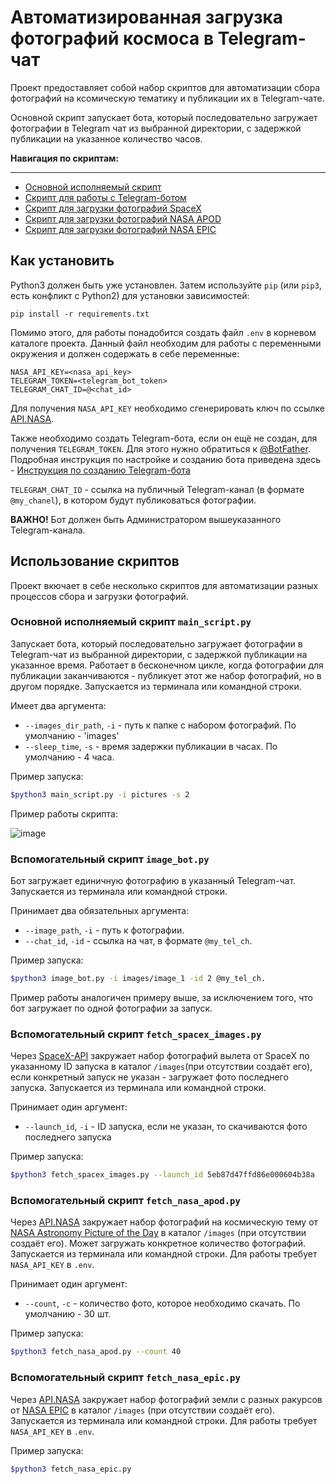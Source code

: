 # Автоматизированная загрузка фотографий космоса в Telegram-чат

Проект предоставляет собой набор скриптов для автоматизации сбора фотографий на ксомическую тематику и публикации их в Telegram-чате.

Основной скрипт запускает бота, который последовательно загружает фотографии в Telegram чат из выбранной директории, с задержкой публикации на указанное количество часов.

**Навигация по скриптам:**
***
* [Основной исполняемый скрипт](#основной-исполняемый-скрипт-main_scriptpy)
* [Скрипт для работы с Telegram-ботом](#вспомогательный-скрипт-image_botpy)
* [Скрипт для загрузки фотографий SpaceX](#вспомогательный-скрипт-fetch_spacex_imagespy)
* [Скрипт для загрузки фотографий NASA APOD](#вспомогательный-скрипт-fetch_nasa_apodpy)
* [Скрипт для загрузки фотографий NASA EPIC](#вспомогательный-скрипт-fetch_nasa_epicpy)


## Как установить

Python3 должен быть уже установлен. 
Затем используйте `pip` (или `pip3`, есть конфликт с Python2) для установки зависимостей:
```
pip install -r requirements.txt
```
Помимо этого, для работы понадобится создать файл `.env` в корневом каталоге проекта. Данный файл необходим для работы с переменными окружения и должен содержать в себе переменные: 
```
NASA_API_KEY=<nasa_api_key>
TELEGRAM_TOKEN=<telegram_bot_token>
TELEGRAM_CHAT_ID=@<chat_id>
``` 
Для получения `NASA_API_KEY` необходимо сгенерировать ключ по ссылке [API.NASA](https://api.nasa.gov/). 

Также необходимо создать Telegram-бота, если он ещё не создан, для получения `TELEGRAM_TOKEN`. Для этого нужно обратиться к [@BotFather](https://telegram.me/BotFather). Подробная инструкция по настройке и созданию бота приведена здесь - [Инструкция по созданию Telegram-бота](https://way23.ru/%D1%80%D0%B5%D0%B3%D0%B8%D1%81%D1%82%D1%80%D0%B0%D1%86%D0%B8%D1%8F-%D0%B1%D0%BE%D1%82%D0%B0-%D0%B2-telegram.html)

`TELEGRAM_CHAT_ID` - ссылка на публичный Telegram-канал (в формате `@my_chanel`), в котором будут публиковаться фотографии.

**ВАЖНО!** Бот должен быть Администратором вышеуказанного Telegram-канала.

## Использование скриптов

Проект вкючает в себе несколько скриптов для автоматизации разных процессов сбора и загрузки фотографий.

### Основной исполняемый скрипт `main_script.py`
Запускает бота, который последовательно загружает фотографии в Telegram-чат из выбранной директории, с задержкой публикации на указанное время. Работает в бесконечном цикле, когда фотографии для публикации заканчиваются - публикует этот же набор фотографий, но в другом порядке.
Запускается из терминала или командной строки.

Имеет два аргумента: 
* `--images_dir_path`, `-i` - путь к папке с набором фотографий. По умолчанию - 'images'
* `--sleep_time`, `-s` - время задержки публикации в часах. По умолчанию - 4 часа.

Пример запуска:
```bash
$python3 main_script.py -i pictures -s 2
```
Пример работы скрипта:

![image](https://user-images.githubusercontent.com/67222917/201514216-e2dfafd7-39d0-4f98-ba88-8ea0af009f89.png)

### Вспомогательный скрипт `image_bot.py`
Бот загружает единичную фотографию в указанный Telegram-чат. 
Запускается из терминала или командной строки.

Принимает два обязательных аргумента: 
* `--image_path`, `-i` - путь к фотографии.
* `--chat_id`, `-id` - ссылка на чат, в формате `@my_tel_ch`.

Пример запуска:
```bash
$python3 image_bot.py -i images/image_1 -id 2 @my_tel_ch.
```
Пример работы аналогичен примеру выше, за исключением того, что бот загружает по одной фотографии за запуск.

### Вспомогательный скрипт `fetch_spacex_images.py`
Через [SpaceX-API](https://github.com/r-spacex/SpaceX-API) закружает набор фотографий вылета от SpaceX по указанному ID запуска в каталог `/images`(при отсутствии создаёт его), если конкретный запуск не указан - загружает фото последнего запуска.
Запускается из терминала или командной строки.

Принимает один аргумент: 
* `--launch_id`, `-i` - ID запуска, если не указан, то скачиваются фото последнего запуска

Пример запуска:
```bash
$python3 fetch_spacex_images.py --launch_id 5eb87d47ffd86e000604b38a
```

### Вспомогательный скрипт `fetch_nasa_apod.py`
Через [API.NASA](https://api.nasa.gov/) закружает набор фотографий на космическую тему от [NASA Astronomy Picture of the Day](https://apod.nasa.gov/apod/astropix.html) в каталог `/images` (при отсутствии создаёт его). Может загружать конкретное количество фотографий.
Запускается из терминала или командной строки.
Для работы требует `NASA_API_KEY` в `.env`.

Принимает один аргумент: 
* `--count`, `-c` - количество фото, которое необходимо скачать. По умолчанию - 30 шт.

Пример запуска:
```bash
$python3 fetch_nasa_apod.py --count 40
```

### Вспомогательный скрипт `fetch_nasa_epic.py`
Через [API.NASA](https://api.nasa.gov/) закружает набор фотографий земли с разных ракурсов от [NASA EPIC](https://epic.gsfc.nasa.gov/) в каталог `/images` (при отсутствии создаёт его).
Запускается из терминала или командной строки.
Для работы требует `NASA_API_KEY` в `.env`.

Пример запуска:
```bash
$python3 fetch_nasa_epic.py
```



